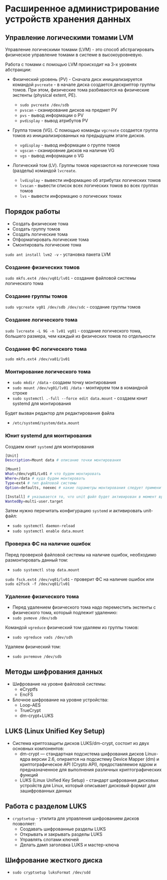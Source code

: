# Расширенное администрирование устройств хранения данных


## Управление логическими томами LVM

Управление логическими томами (LVM) - это способ абстрагировать физическое управление томами в системе в
высокоуровневую.

Работа с томами с помощью LVM происходит на 3-х уровнях абстракции:

- Физический уровень (PV) - Сначала диск инициализируется командой `pvcreate` - в начале диска создается дескриптор
  группы томов. При этом, физические тома разбиваются на физические экстенты (physical extent, PE).
    - `sudo pvcreate /dev/sdb`
    - `pvscan` - сканирование дисков на предмет PV
    - `pvs` - вывод информации о PV
    - `pvdisplay` - вывод атрибутов PV

- Группа томов (VG). С помощью команды `vgcreate` создается группа томов из инициализированных на предыдущем этапе
  дисков.
    - `vgdisplay` - вывод информации о группе томов
    - `vgscan` - сканировние дисков на наличие VG
    - `vgs` - вывод информации о VG

- Логический том (LV). Группы томов нарезаются на логические тома (разделы) командой `lvcreate`.
    - `lvdisplay` - вывести информацию об атрибутах логических томов
    - `lvscan` - вывести список всех логических томов во всех группах томов
    - `lvs` - вывести информацию о логических томах

## Порядок работы

- Создать физические тома
- Создать группу томов
- Создать логические тома
- Отформатировать логические тома
- Смонтировать логические тома

`sudo ant install lvm2 -v` - установка пакета LVM

### Создание физических томов

`sudo mkfs.ext4 /dev/vq01/lv01` - создание файловой системы логического тома

### Создание группы томов

`sudo vgcreate vg01 /dev/sdb /dev/sdc` - создание группы томов

### Создание логического тома

`sudo lvcreate -L 9G -n lv01 vg01` - создание логического тома, большего размера, чем каждый из физических томов по
отдельности

### Создание ФС логического тома

`sudo mkfs.ext4 /dev/va01/1v01`

### Монтирование логического тома
- `sudo mkdir /data` - создаем точку монтирования
- `sudo mount /dev/vg01/lv01 /data` - монтируем том в командной строке
- `sudo systemctl .-full --force edit data.mount` - создаем юнит systemd для монтирования

Будет вызван редактор для редактирования файла
- `/etc/systemd/system/data.mount`

### Юнит systemd для монтирования

Создаем юнит `systemd` для монтирования

```bash
[Unit]
Description=Mount data # описание точки монтирования

[Mount]
What=/dev/vg01/Lv01 # что будем монтировать
Where=/data # куда будем монтировать
Type=ext4 # тип файловой системы
Option=defaults, noexec # какие параметры монтирования следует применить

[Install] # указывается то, что unit файл будет активирован в момент времени, когда система будет готова к монтированию
WantedBy=multi-user.target
```
Затем нужно перечитать конфигурацию `systemd` и активировать unit-файл:
- `sudo systemctl daemon-reload`
- `sudo systemctl enable data.mount`

### Проверка ФС на наличие ошибок

Перед проверкой файловой системы на наличие ошибок, необходимо размонтировать данный том:
- `sudo systemctl stop data.mount`

`sudo fsck.ext4 /dev/vq01/lv01` - проверит ФС на наличие ошибок
или
`sudo e2fsck -f /dev/vq01/lv01`

### Удаление физического тома

- Перед удалением физического тома надо переместить экстенты с физического тома, который подлежит удалению:
- `sudo pvmove /dev/sdb`

Командой `vgreduce` физический том удаляем из группы томов:
- `sudo vgreduce vads /dev/sdh`

Удаляем физический том:
- `sudo pvremove /dev/sdb`


## Методы шифрования данных

- Шифрование на уровне файловой системы:
    - eCryptfs
    - EncFS
- Блочное шифрование на уровне устройства:
    - Loop-AES
    - TrueCrypt
    - dm-crypt+LUKS

## LUKS (Linux Unified Key Setup)

- Система криптозащиты дисков LUKS/dm-crypt, состоит из двух основных компонентов:
    - dm-crypt — стандартная подсистема шифрования дисков Linux-ядра версии 2.6, опирается на подсистему Device Mapper
      (dm) и криптографическое API (Crypto API), предоставляемое ядром и предназначенное для выполнения различных
      криптографических функций
    - LUKS (Linux Unified Key Setup) - стандарт шифрования дисковых устройств для Linux, который описывает дисковый
      формат для зашифрованных данных

## Работа с разделом LUKS

- `cryptsetup` - утилита для управления шифрованием дисков позволяет:
    - Создавать шифрованные разделы LUKS
    - Открывать и закрывать разделы LUKS
    - Управлять слотами ключей
    - Делать дамп заголовка LUKS и мастер-ключа

## Шифрование жесткого диска

- `sudo cryptsetup luksFormat /dev/sdd`

